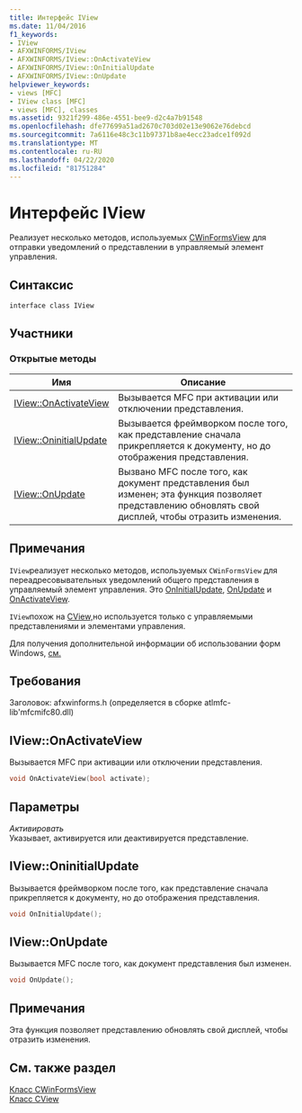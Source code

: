 ```yaml
---
title: Интерфейс IView
ms.date: 11/04/2016
f1_keywords:
- IView
- AFXWINFORMS/IView
- AFXWINFORMS/IView::OnActivateView
- AFXWINFORMS/IView::OnInitialUpdate
- AFXWINFORMS/IView::OnUpdate
helpviewer_keywords:
- views [MFC]
- IView class [MFC]
- views [MFC], classes
ms.assetid: 9321f299-486e-4551-bee9-d2c4a7b91548
ms.openlocfilehash: dfe77699a51ad2670c703d02e13e9062e76debcd
ms.sourcegitcommit: 7a6116e48c3c11b97371b8ae4ecc23adce1f092d
ms.translationtype: MT
ms.contentlocale: ru-RU
ms.lasthandoff: 04/22/2020
ms.locfileid: "81751284"
---
```

# <a name="iview-interface"></a>Интерфейс IView

Реализует несколько методов, используемых [CWinFormsView](../../mfc/reference/cwinformsview-class.md) для отправки уведомлений о представлении в управляемый элемент управления.

## <a name="syntax"></a>Синтаксис

```
interface class IView
```

## <a name="members"></a>Участники

### <a name="public-methods"></a>Открытые методы

|Имя|Описание|
|----------|-----------------|
|[IView::OnActivateView](#onactivateview)|Вызывается MFC при активации или отключении представления.|
|[IView::OninitialUpdate](#oninitialupdate)|Вызывается фреймворком после того, как представление сначала прикрепляется к документу, но до отображения представления.|
|[IView::OnUpdate](#onupdate)|Вызвано MFC после того, как документ представления был изменен; эта функция позволяет представлению обновлять свой дисплей, чтобы отразить изменения.|

## <a name="remarks"></a>Примечания

`IView`реализует несколько методов, используемых `CWinFormsView` для переадресовывательных уведомлений общего представления в управляемый элемент управления. Это [OnInitialUpdate](#oninitialupdate), [OnUpdate](#onupdate) и [OnActivateView](#onactivateview).

`IView`похож на [CView,](../../mfc/reference/cview-class.md)но используется только с управляемыми представлениями и элементами управления.

Для получения дополнительной информации об использовании форм Windows, [см.](../../dotnet/using-a-windows-form-user-control-in-mfc.md)

## <a name="requirements"></a>Требования

Заголовок: afxwinforms.h (определяется в сборке atlmfc-lib'mfcmifc80.dll)

## <a name="iviewonactivateview"></a><a name="onactivateview"></a>IView::OnActivateView

Вызывается MFC при активации или отключении представления.

```cpp
void OnActivateView(bool activate);
```

## <a name="parameters"></a>Параметры

*Активировать*<br/>
Указывает, активируется или деактивируется представление.

## <a name="iviewoninitialupdate"></a><a name="oninitialupdate"></a>IView::OninitialUpdate

Вызывается фреймворком после того, как представление сначала прикрепляется к документу, но до отображения представления.

```cpp
void OnInitialUpdate();
```

## <a name="iviewonupdate"></a><a name="onupdate"></a>IView::OnUpdate

Вызывается MFC после того, как документ представления был изменен.

```cpp
void OnUpdate();
```

## <a name="remarks"></a>Примечания

Эта функция позволяет представлению обновлять свой дисплей, чтобы отразить изменения.

## <a name="see-also"></a>См. также раздел

[Класс CWinFormsView](../../mfc/reference/cwinformsview-class.md)<br/>
[Класс CView](../../mfc/reference/cview-class.md)
